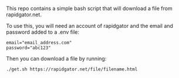 This repo contains a simple bash script that will download a file from rapidgator.net.

To use this, you will need an account of rapidgator and the email and password added to a .env file:

```
email="email_address.com"
password="abc123"
```

Then you can download a file by running:

```
./get.sh https://rapidgator.net/file/filename.html
```
